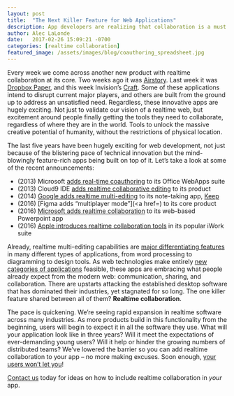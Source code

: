 ```yaml
---
layout: post
title:  "The Next Killer Feature for Web Applications"
description: App developers are realizing that collaboration is a must have feature going forward. See who's adding collaboration to their apps today.
author: Alec LaLonde
date:   2017-02-26 15:09:21 -0700
categories: [realtime collaboration]
featured_image: /assets/images/blog/coauthoring_spreadsheet.jpg
---
```


Every week we come across another new product with realtime collaboration at its core. Two weeks ago it was [Airstory](http://www.airstory.co/). Last week it was [Dropbox Paper](https://www.dropbox.com/paper), and this week Invision’s [Craft](https://www.invisionapp.com/craft). Some of these applications intend to disrupt current major players, and others are built from the ground up to address an unsatisfied need. Regardless, these innovative apps are hugely exciting. Not just to validate our vision of a realtime web, but excitement around people finally getting the tools they need to collaborate, regardless of where they are in the world. Tools to unlock the massive creative potential of humanity, without the restrictions of physical location.

The last five years have been hugely exciting for web development, not just because of the blistering pace of technical innovation but the mind-blowingly feature-rich apps being built on top of it. Let’s take a look at some of the recent announcements:

*   (2013) Microsoft [adds real-time coauthoring](https://blogs.office.com/2013/11/06/collaboration-just-got-easier-real-time-co-authoring-now-available-in-office-web-apps/) to its Office WebApps suite
*   (2013) Cloud9 IDE [adds realtime collaborative editing](https://c9.io/blog/new-collaboration-real-time-editing-chat-and-file-revision-history/) to its product
*   (2014) [Google adds realtime multi-editing](http://umzuzu.com/blog/2014/11/18/google-keep-adds-real-time-collaboration) to its note-taking app, [Keep](https://keep.google.com)
*   (2016) [Figma adds “multiplayer mode”](<a href=) to its core product
*   (2016) [Microsoft adds realtime collaboration](http://www.techrepublic.com/article/microsoft-adds-real-time-collaboration-to-powerpoint-and-outlook-cloud-attachments/) to its web-based Powerpoint app
*   (2016) [Apple introduces realtime collaboration tools](https://techcrunch.com/2016/09/07/apple-takes-on-google-microsoft-with-iworks-real-time-collaboration/) in its popular iWork suite

Already, realtime multi-editing capabilities are [major differentiating features](https://www.lucidchart.com/blog/2016/11/01/lucidchart-vs-gliffy) in many different types of applications, from word processing to diagramming to design tools. As web technologies make entirely [new categories of applications](https://www.onshape.com/) feasible, these apps are embracing what people already expect from the modern web: communication, sharing, and collaboration. There are upstarts attacking the established desktop software that has dominated their industries, yet stagnated for so long. The one killer feature shared between all of them? **Realtime collaboration**.

The pace is quickening. We’re seeing rapid expansion in realtime software across many industries. As more products build in this functionality from the beginning, users will begin to expect it in all the software they use. What will your application look like in three years? Will it meet the expectations of ever-demanding young users? Will it help or hinder the growing numbers of distributed teams? We’ve lowered the barrier so you can add realtime collaboration to your app – no more making excuses. Soon enough, [your users won’t let you](http://support.gliffy.com/hc/en-us/community/posts/208714478-Real-Time-Collaboration)!

[Contact us](mailto:contact@convergencelabs.com) today for ideas on how to include realtime collaboration in _your_ app.